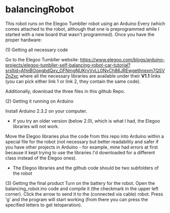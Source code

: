# balancingRobot
This robot runs on the Elegoo Tumbller robot using an Arduino Every (which comes attached to the robot, although that one is preprogrammed while I started with a new board that wasn't programmed).
Once you have the proper hardware:

(1) Getting all necessary code

Go to the Elegoo Tumbller website: https://www.elegoo.com/blogs/arduino-projects/elegoo-tumbller-self-balancing-robot-car-tutorial?srsltid=AfmBOopgbdQxv_OFNmgNUKrvVvLL0NvCh86JREwgethnexm7QSVZn2xc where all the necessary libraries are available under their **V1.1** links (you can pick either link 1 or link 2, they contain the same code).

Additionally, download the three files in this github Repo.

(2) Getting it running on Arduino

Install Arduino 2.3.2 on your computer.
  - If you try an older version (below 2.0), which is what I had, the Elegoo libraries will not work.

Move the Elegoo libraries plus the code from this repo into Arduino within a special file for the robot (not necessary but better readability and safer if you have other projects in Arduino - for example, mine had errors at first because it kept trying to use the libraries I'd downloaded for a different class instead of the Elegoo ones).
  - The Elegoo libraries and the github code should be two subfolders of the robot

(3) Getting the final product
Turn on the battery for the robot.
Open the balancing_robot.ino code and compile it (the checkmark in the upper left corner). Click the arrow to send it to the (connected via cable) robot.
Press 'g' and the program will start working (from there you can press the specified letters to get teloperation).
